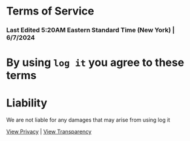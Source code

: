 # Terms of Service
### Last Edited 5:20AM Eastern Standard Time (New York) | 6/7/2024

# By using `log it` you agree to these terms

# Liability
We are not liable for any damages that may arise from using log it

[View Privacy](privacy.md) | [View Transparency](transparency.md)
